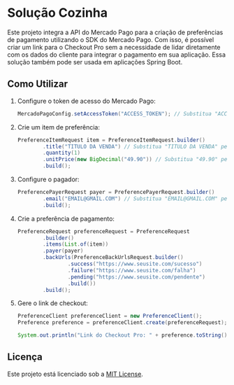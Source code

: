 # Solução Cozinha

Este projeto integra a API do Mercado Pago para a criação de preferências de pagamento utilizando o SDK do Mercado Pago. Com isso, é possível criar um link para o Checkout Pro sem a necessidade de lidar diretamente com os dados do cliente para integrar o pagamento em sua aplicação. Essa solução também pode ser usada em aplicações Spring Boot.

## Como Utilizar

1. Configure o token de acesso do Mercado Pago:
    ```java
    MercadoPagoConfig.setAccessToken("ACCESS_TOKEN"); // Substitua "ACCESS_TOKEN" pelo seu token de acesso
    ```
2. Crie um item de preferência:
    ```java
    PreferenceItemRequest item = PreferenceItemRequest.builder()
            .title("TITULO DA VENDA") // Substitua "TITULO DA VENDA" pelo título do item
            .quantity(1)
            .unitPrice(new BigDecimal("49.90")) // Substitua "49.90" pelo valor do item
            .build();
    ```
3. Configure o pagador:
    ```java
    PreferencePayerRequest payer = PreferencePayerRequest.builder()
            .email("EMAIL@GMAIL.COM") // Substitua "EMAIL@GMAIL.COM" pelo email do cliente
            .build();
    ```
4. Crie a preferência de pagamento:
    ```java
    PreferenceRequest preferenceRequest = PreferenceRequest
            .builder()
            .items(List.of(item))
            .payer(payer)
            .backUrls(PreferenceBackUrlsRequest.builder()
                    .success("https://www.seusite.com/sucesso")
                    .failure("https://www.seusite.com/falha")
                    .pending("https://www.seusite.com/pendente")
                    .build())
            .build();
    ```
5. Gere o link de checkout:
    ```java
    PreferenceClient preferenceClient = new PreferenceClient();
    Preference preference = preferenceClient.create(preferenceRequest);

    System.out.println("Link do Checkout Pro: " + preference.toString());
    ```

## Licença

Este projeto está licenciado sob a [MIT License](https://opensource.org/licenses/MIT).